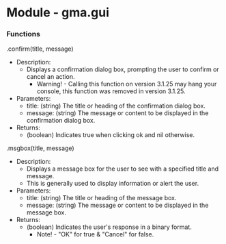 # Module - gma.gui
### Functions

.confirm(title, message)
- Description:
    - Displays a confirmation dialog box, prompting the user to confirm or cancel an action.
        - Warning! - Calling this function on version 3.1.25 may hang your console, this function was removed in version 3.1.25.
- Parameters:
    - title: (string) The title or heading of the confirmation dialog box.
    - message: (string) The message or content to be displayed in the confirmation dialog box.
- Returns:
    - (boolean) Indicates true when clicking ok and nil otherwise.

.msgbox(title, message)
- Description:
    - Displays a message box for the user to see with a specified title and message.
    - This is generally used to display information or alert the user.
- Parameters:
    - title: (string) The title or heading of the message box.
    - message: (string) The message or content to be displayed in the message box.
- Returns:
    - (boolean) Indicates the user's response in a binary format.
        - Note! - "OK" for true & "Cancel" for false.